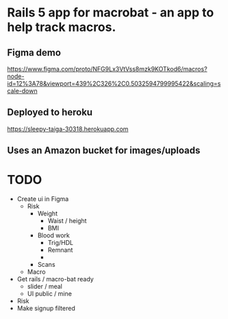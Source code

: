 # Rails 5 app for macrobat - an app to help track macros.

## Figma demo
https://www.figma.com/proto/NFG9Lx3VtVss8mzk9KOTkod6/macros?node-id=12%3A78&viewport=439%2C326%2C0.5032594799995422&scaling=scale-down


## Deployed to heroku

https://sleepy-taiga-30318.herokuapp.com

## Uses an Amazon bucket for images/uploads

# TODO

- Create ui in Figma
  - Risk
    - Weight
      - Waist / height
      - BMI
    - Blood work
      - Trig/HDL
      - Remnant
      -
    - Scans
  - Macro
- Get rails / macro-bat ready
  - slider / meal
  - UI public / mine
- Risk
- Make signup filtered
